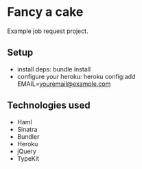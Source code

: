 # Fancy a cake
Example job request project.

## Setup
- install deps: bundle install
- configure your heroku: heroku config:add EMAIL=youremail@example.com

## Technologies used
- Haml
- Sinatra
- Bundler
- Heroku
- jQuery
- TypeKit